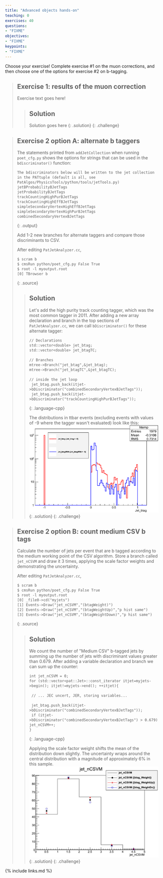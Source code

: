 ```yaml
---
title: "Advanced objects hands-on"
teaching: 0
exercises: 40
questions:
- "FIXME"
objectives:
- "FIXME"
keypoints:
- "FIXME"
---
```


Choose your exercise! Complete exercise #1 on the muon corrections, and then choose one of the options for exercise #2 on b-tagging.

>## Exercise 1: results of the muon correction
>Exercise text goes here!
>
>> ## Solution
>> Solution goes here
>{: .solution}
{: .challenge}

>## Exercise 2 option A: alternate b taggers
>
>The statements printed from `addJetCollection` when running `poet_cfg.py` shows the options for 
>strings that can be used in the `bdiscriminator()` function:
>~~~
>The bdiscriminators below will be written to the jet collection in the PATtuple (default is all, see PatAlgos/PhysicsTools/python/tools/jetTools.py)
>jetBProbabilityBJetTags
>jetProbabilityBJetTags
>trackCountingHighPurBJetTags
>trackCountingHighEffBJetTags
>simpleSecondaryVertexHighEffBJetTags
>simpleSecondaryVertexHighPurBJetTags
>combinedSecondaryVertexBJetTags
>~~~
>{: .output}
>
>Add 1-2 new branches for alternate taggers and compare those discriminants to CSV.
>
>After editing `PatJetAnalyzer.cc`,
>~~~
>$ scram b
>$ cmsRun python/poet_cfg.py False True
>$ root -l myoutput.root
>[0] TBrowser b
>~~~
>{: .source}
>
>>## Solution
>>Let's add the high purity track counting tagger, which was the most common tagger in 2011.
>>After adding a new array declaration and branch in the top sections of `PatJetAnalyzer.cc`, we can call `bDiscriminator()`
>>for these alternate tagger:
>>~~~
>>// Declarations
>>std::vector<double> jet_btag;
>>std::vector<double> jet_btagTC;
>>
>>// Branches
>>mtree->Branch("jet_btag",&jet_btag);
>>mtree->Branch("jet_btagTC",&jet_btagTC);
>>
>>// inside the jet loop
>>  jet_btag.push_back(itjet->bDiscriminator("combinedSecondaryVertexBJetTags"));
>>  jet_btag.push_back(itjet->bDiscriminator("trackCountingHighPurBJetTags"));
>>~~~
>>{: .language-cpp}
>>
>>The distributions in ttbar events (excluding events with values of -9 where the tagger wasn't evaluated) look like this:
>>![](../assets/img/btagComp.png)
>{: .solution}
{: .challenge}

>## Exercise 2 option B: count medium CSV b tags
>
>Calculate the number of jets per event that are b tagged according to the medium working point of the CSV algorithm.
>Store a branch called `jet_nCSVM` and draw it 3 times, applying the scale factor weights and demonstrating the uncertainty. 
>
>After editing `PatJetAnalyzer.cc`,
>~~~
>$ scram b
>$ cmsRun python/poet_cfg.py False True
>$ root -l myoutput.root
>[0] _file0->cd("myjets")
>[1] Events->Draw("jet_nCSVM","(btagWeight)")
>[2] Events->Draw("jet_nCSVM","(btagWeightUp)","p hist same")
>[3] Events->Draw("jet_nCSVM","(btagWeightDown)","p hist same")
>~~~
>{: .source}
>
>>## Solution
>>We count the number of "Medium CSV" b-tagged jets by summing up the number of jets with discriminant values greater than 0.679.
>>After adding a variable declaration and branch we can sum up the counter:
>>
>>~~~
>>int jet_nCSVM = 0;
>>for (std::vector<pat::Jet>::const_iterator itjet=myjets->begin(); itjet!=myjets->end(); ++itjet){
>>
>>  // ... JEC uncert, JER, storing variables...
>>
>>  jet_btag.push_back(itjet->bDiscriminator("combinedSecondaryVertexBJetTags"));
>>  if (itjet->bDiscriminator("combinedSecondaryVertexBJetTags") > 0.679) jet_nCSVM++;
>>}
>>~~~
>>{: .language-cpp}
>>
>>Applying the scale factor weight shifts the mean of the distribution down slightly. The uncertainty wraps around the central distribution
>>with a magnitude of approximately 6% in this sample.
>>![](../assets/img/btagCompUnc.JPG)
>{: .solution}
{: .challenge}


{% include links.md %}

